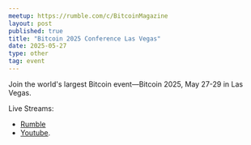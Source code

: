 ```yaml
---
meetup: https://rumble.com/c/BitcoinMagazine
layout: post
published: true
title: "Bitcoin 2025 Conference Las Vegas"
date: 2025-05-27
type: other
tag: event
---
```

Join the world's largest Bitcoin event—Bitcoin 2025, May 27-29 in Las Vegas.

<p></p>

Live Streams: 
- <a href="https://rumble.com/c/BitcoinMagazine" target="_blank">Rumble</a> 
- <a href="https://www.youtube.com/c/bitcoinmagazine" target="_blank">Youtube</a>.

